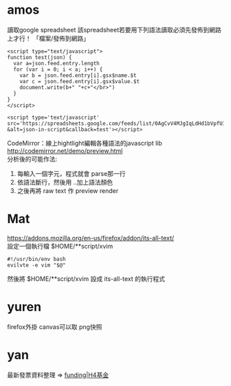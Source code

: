# amos

讀取google spreadsheet
該spreadsheet若要用下列語法讀取必須先發佈到網路上才行！ 「檔案/發佈到網路」

    <script type="text/javascript">
    function test(json) {
      var a=json.feed.entry.length
      for (var i = 0; i < a; i++) {
        var b = json.feed.entry[i].gsx$name.$t
        var c = json.feed.entry[i].gsx$value.$t
        document.write(b+" "+c+"</br>")
      }
    }
    </script>
     
    <script type='text/javascript' src='https://spreadsheets.google.com/feeds/list/0AgCvV4MJgIqLdHd1bVpfU1hHTGU4UlJBMC0xUndGX0E/od6/public/values?&alt=json-in-script&callback=test'></script>

CodeMirror：線上hightlight編輯各種語法的javascript lib
<http://codemirror.net/demo/preview.html>  
分析後的可能作法: 
1. 每輸入一個字元，程式就會 parse那一行
2. 依語法斷行，然後用 <span class="cm-tag">..</span>加上語法顏色
3. 之後再將 raw text 作 preview render
# Mat

<https://addons.mozilla.org/en-us/firefox/addon/its-all-text/>  
設定一個執行檔 $HOME/**script/xvim

    #!/usr/bin/env bash
    evilvte -e vim "$@"

然後將 $HOME/**script/xvim 設成 its-all-text 的執行程式

# yuren

firefox外掛 canvas可以取 png快照

# yan

最新發票資料整理 => [funding|H4基金](funding|H4基金)